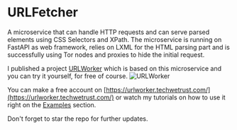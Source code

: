 # URLFetcher
A microservice that can handle HTTP requests and can serve parsed elements using CSS Selectors and XPath.
The microservice is running on FastAPI as web framework, relies on LXML for the HTML parsing part and is successfully using Tor nodes and proxies to hide the initial request.

I published a project [URLWorker](https://urlworker.techwetrust.com/) which is based on this microservice and you can try it yourself, for free of course.
![URLWorker](https://i.imgur.com/jcXKTex.png)

You can make a free account on [https://urlworker.techwetrust.com/](https://urlworker.techwetrust.com/) or watch my tutorials on how to use it right on the [Examples](https://urlworker.techwetrust.com/examples/) section.

Don't forget to star the repo for further updates.
